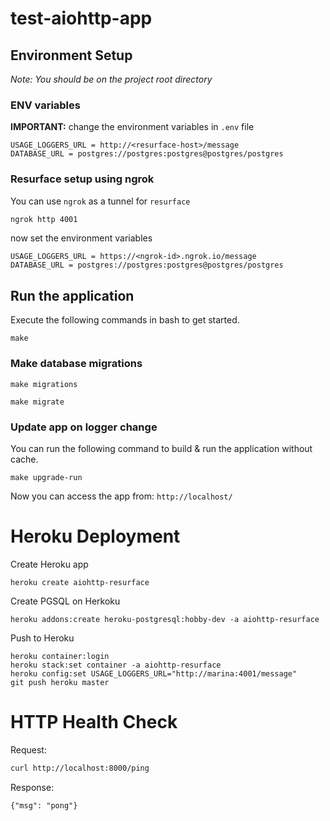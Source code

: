 # test-aiohttp-app

## Environment Setup

_Note: You should be on the project root directory_

### ENV variables

**IMPORTANT:** change the environment variables in `.env` file

```
USAGE_LOGGERS_URL = http://<resurface-host>/message
DATABASE_URL = postgres://postgres:postgres@postgres/postgres
```

### Resurface setup using ngrok

You can use `ngrok` as a tunnel for `resurface`

```bash
ngrok http 4001
```

now set the environment variables

```
USAGE_LOGGERS_URL = https://<ngrok-id>.ngrok.io/message
DATABASE_URL = postgres://postgres:postgres@postgres/postgres
```

## Run the application

Execute the following commands in bash to get started.

```
make
```

### Make database migrations

```
make migrations

make migrate
```

### Update app on logger change

You can run the following command to build & run the application without cache.

```
make upgrade-run
```

Now you can access the app from: `http://localhost/`

# Heroku Deployment

Create Heroku app

```
heroku create aiohttp-resurface
```

Create PGSQL on Herkoku

```
heroku addons:create heroku-postgresql:hobby-dev -a aiohttp-resurface
```

Push to Heroku

```
heroku container:login
heroku stack:set container -a aiohttp-resurface
heroku config:set USAGE_LOGGERS_URL="http://marina:4001/message"
git push heroku master
```

# HTTP Health Check

Request:

```bash
curl http://localhost:8000/ping
```

Response:

```
{"msg": "pong"}
```
